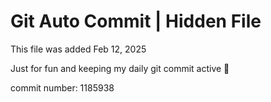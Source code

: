 # Git Auto Commit | Hidden File

This file was added Feb 12, 2025

Just for fun and keeping my daily git commit active 🤪

commit number: 1185938

